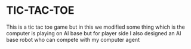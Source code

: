 # TIC-TAC-TOE
This is a tic tac toe game but in this we modified some thing which is the computer is playing on AI base but for player side I also designed an AI base robot who can compete with my computer agent

